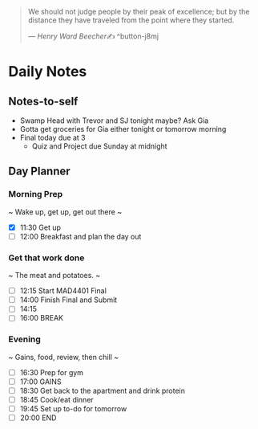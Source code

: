 > We should not judge people by their peak of excellence; but by the distance they have traveled from the point where they started.
>
> &mdash; <cite>Henry Ward Beecher</cite>✍️
^button-j8mj

# Daily Notes
## Notes-to-self
- Swamp Head with Trevor and SJ tonight maybe? Ask Gia
- Gotta get groceries for Gia either tonight or tomorrow morning
- Final today due at 3
	- Quiz and Project due Sunday at midnight

## Day Planner
### Morning Prep
~
Wake up, get up, get out there
~
- [x] 11:30 Get up
- [ ] 12:00 Breakfast and plan the day out

### Get that work done
~
The meat and potatoes.
~
- [ ] 12:15 Start MAD4401 Final
- [ ] 14:00 Finish Final and Submit
- [ ] 14:15 
- [ ] 16:00 BREAK

### Evening
~
Gains, food, review, then chill
~
- [ ] 16:30 Prep for gym
- [ ] 17:00 GAINS
- [ ] 18:30 Get back to the apartment and drink protein
- [ ] 18:45 Cook/eat dinner
- [ ] 19:45 Set up to-do for tomorrow
- [ ] 20:00 END